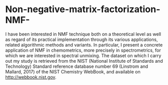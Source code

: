 # Non-negative-matrix-factorization-NMF-
I have been interested in NMF technique both on a theoretical level as well as regard of its practical implementation through its various applications, related algorithmic methods and variants. In particular, I present a concrete application of NMF in chemometrics, more precisely in spectrometrics, for which we are interested in spectral unmixing. The dataset on which I carry out my study is retrieved from the NIST (National Institute of Standards and Technology) Standard reference database number 69 (Linstrom and Mallard, 2017) of the NIST Chemistry WebBook, and available on http://webbook.nist.gov.
